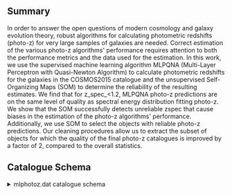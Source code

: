 ## Summary

In order to answer the open questions of modern cosmology and galaxy evolution theory, robust algorithms for calculating photometric redshifts (photo-z) for very large samples of galaxies are needed. Correct estimation of the various photo-z algorithms' performance requires attention to both the performance metrics and the data used for the estimation. In this work, we use the supervised machine learning algorithm MLPQNA (Multi-Layer Perceptron with Quasi-Newton Algorithm) to calculate photometric redshifts for the galaxies in the COSMOS2015 catalogue and the unsupervised Self-Organizing Maps (SOM) to determine the reliability of the resulting estimates. We find that for z_spec_<1.2, MLPQNA photo-z predictions are on the same level of quality as spectral energy distribution fitting photo-z. We show that the SOM successfully detects unreliable zspec that cause biases in the estimation of the photo-z algorithms' performance. Additionally, we use SOM to select the objects with reliable photo-z predictions. Our cleaning procedures allow us to extract the subset of objects for which the quality of the final photo-z catalogues is improved by a factor of 2, compared to the overall statistics.

## Catalogue Schema

<details>
<summary>mlphotoz.dat catalogue schema</summary>

| Bytes   | Format       | Units   | Label      | Explanations                                                     |
|:--------|:-------------|:--------|:-----------|:-----------------------------------------------------------------|
| 1- 18   | F18.14       | deg     | RAdeg      | [149.41/150.79] Right ascension (J2000)                          |
| 20- 37  | F18.16       | deg     | DEdeg      | [1.61/2.82] Declination (J2000)                                  |
| 39- 44  | I6           | ---     | Seq        | Object ID in the original COSMOS2015                             |
| 46- 50  | A5           | ---     | dataset    | [Run Test Train] A flag indicating whether                       |
| 52- 71  | F20.18       | ---     | zphMl      | [0.02/1.47] Photometric redshift obtained                        |
| 73- 95  | E23.17       | ---     | zphMlCoeff | ?=-99.99 In-cell outlier coefficient for                         |
| 97-116  | F20.18       | ---     | zphSED     | [0.0/4.72] SED fitting photometric redshift                      |
| 2015    | (photoZ_SED) | 118-140 | E23.17     | ---     zphSEDCoeff ?=-99.99 In-cell outlier coefficient for SED |
| 142-164 | E23.17       | ---     | resML-SED  | [-1.11/0.75] Residuals between ML and SED                        |
| 166-188 | E23.17       | ---     | zspCoeff   | ?=-99.99 In-cell outlier coefficient for                         |
| 190-194 | F5.1         | ---     | tMO        | Occupation of the SOM cell, to which this                        |

**Note**: objects are considered to be outliers if |*Coeff|>3.

</details>
